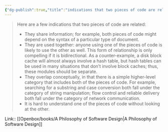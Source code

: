 ```yaml
---
{"dg-publish":true,"title":"indications that two pieces of code are related","tags":["quotes"],"date":"2023-05-13T08:45:40+04:00","modified_at":"2023-08-11T15:11:14+03:00","alias":"indications that two pieces of code are related","dg-path":"/quotes/202305130845.md","permalink":"/quotes/202305130845/","dgPassFrontmatter":true}
---
```



> Here are a few indications that two pieces of code are related:
> - They share information; for example, both pieces of code might depend on the syntax of a particular type of document.
> - They are used together: anyone using one of the pieces of code is likely to use the other as well. This form of relationship is only compelling if it is bidirectional. As a counter-example, a disk block cache will almost always involve a hash table, but hash tables can be used in many situations that don’t involve block caches; thus, these modules should be separate.
> - They overlap conceptually, in that there is a simple higher-level category that includes both of the pieces of code. For example, searching for a substring and case conversion both fall under the category of string manipulation; flow control and reliable delivery both fall under the category of network communication.
> - It is hard to understand one of the pieces of code without looking at the other.

Link:: [[Openbox/books/A Philosophy of Software Design\|A Philosophy of Software Design]]
